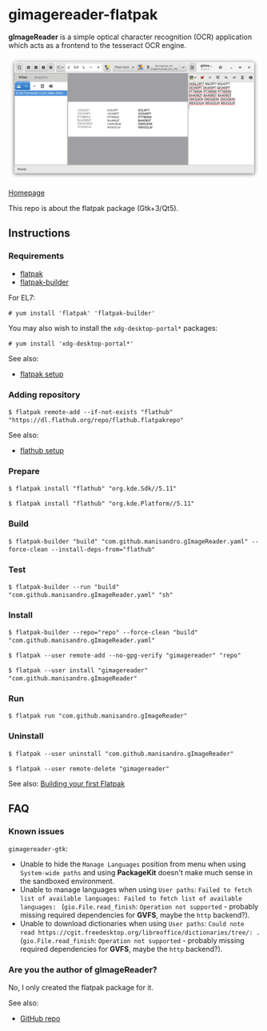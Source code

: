 # gimagereader-flatpak

**gImageReader** is a simple optical character recognition (OCR) application which acts as a frontend to the tesseract OCR engine.

![gimagereader-flatpak screenshot](gimagereader-gtk3-flatpak.png)

[Homepage](https://github.com/manisandro/gImageReader)

This repo is about the flatpak package (Gtk+3/Qt5).

## Instructions

### Requirements

* [flatpak](https://github.com/flatpak/flatpak)
* [flatpak-builder](https://github.com/flatpak/flatpak-builder)

For EL7:

```
# yum install 'flatpak' 'flatpak-builder'
```

You may also wish to install the `xdg-desktop-portal*` packages:

```
# yum install 'xdg-desktop-portal*'
```

See also:

* [flatpak setup](https://flatpak.org/setup)

### Adding repository

```
$ flatpak remote-add --if-not-exists "flathub" "https://dl.flathub.org/repo/flathub.flatpakrepo"
```

See also:

* [flathub setup](http://docs.flatpak.org/en/latest/using-flatpak.html#add-a-remote)

### Prepare

```
$ flatpak install "flathub" "org.kde.Sdk//5.11"
```

```
$ flatpak install "flathub" "org.kde.Platform//5.11"
```

### Build

```
$ flatpak-builder "build" "com.github.manisandro.gImageReader.yaml" --force-clean --install-deps-from="flathub"
```

### Test

```
$ flatpak-builder --run "build" "com.github.manisandro.gImageReader.yaml" "sh"
```

### Install

```
$ flatpak-builder --repo="repo" --force-clean "build" "com.github.manisandro.gImageReader.yaml"
```

```
$ flatpak --user remote-add --no-gpg-verify "gimagereader" "repo"
```

```
$ flatpak --user install "gimagereader" "com.github.manisandro.gImageReader"
```

### Run

```
$ flatpak run "com.github.manisandro.gImageReader"
```

### Uninstall

```
$ flatpak --user uninstall "com.github.manisandro.gImageReader"
```

```
$ flatpak --user remote-delete "gimagereader"
```

See also: [Building your first Flatpak](http://docs.flatpak.org/en/latest/first-build.html)

## FAQ

### Known issues

`gimagereader-gtk`:
 * Unable to hide the `Manage Languages` position from menu when using `System-wide paths` and using **PackageKit** doesn't make much sense in the sandboxed environment.
 * Unable to manage languages when using `User paths`: `Failed to fetch list of available languages: Failed to fetch list of available languages: ` (`gio.File.read_finish`: `Operation not supported` - probably missing required dependencies for **GVFS**, maybe the `http` backend?).
 * Unable to download dictionaries when using `User paths`: `Could note read https://cgit.freedesktop.org/libreoffice/dictionaries/tree/: .` (`gio.File.read_finish`: `Operation not supported` - probably missing required dependencies for **GVFS**, maybe the `http` backend?).

### Are you the author of gImageReader?

No, I only created the flatpak package for it.

See also:

* [GitHub repo](https://github.com/manisandro/gImageReader)

